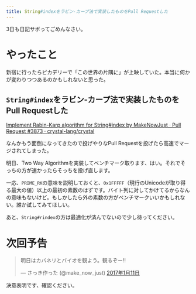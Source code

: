 ```yaml
---
title: String#indexをラビン-カープ法で実装したものをPull Requestした
---
```


<script async src="//cdn.embedly.com/widgets/platform.js""></script>
<script async src="//platform.twitter.com/widgets.js"></script>

3日も日記サボってごめんなさい。

# やったこと

新宿に行ったらピカデリーで「この世界の片隅に」が上映していた。本当に何かが変わりつつあるのかもしれないと思った。

## `String#index`をラビン-カープ法で実装したものをPull Requestした

<a class="embedly-card" href="https://github.com/crystal-lang/crystal/pull/3873">Implement Rabin-Karp algorithm for String#index by MakeNowJust · Pull Request #3873 · crystal-lang/crystal</a>

なんかもう面倒になってきたので投げやりなPull Requestを投げたら高速でマージされてしまった。

明日、Two Way Algorithmを実装してベンチマーク取ります、はい。それでそっちの方が速かったらそっちを投げ直します。

一応、`PRIME_RK`の意味を説明しておくと、`0x1FFFFF`（現行のUnicodeが取り得る最大の値）以上の最初の素数のはずです。バイト列に対してかけてるからなんの意味もないけど。もしかしたら外の素数の方がベンチマークいいかもしれない。誰か試してみてほしい。

あと、`String#rindex`の方は最適化が済んでないので少し待ってください。

# 次回予告

<blockquote class="twitter-tweet" data-lang="ja"><p lang="ja" dir="ltr">明日はカバネリとバイオを観よう。観るぞー!!</p>&mdash; さっき作った (@make_now_just) <a href="https://twitter.com/make_now_just/status/819178223355379713">2017年1月11日</a></blockquote>

決意表明です、確認ください。
